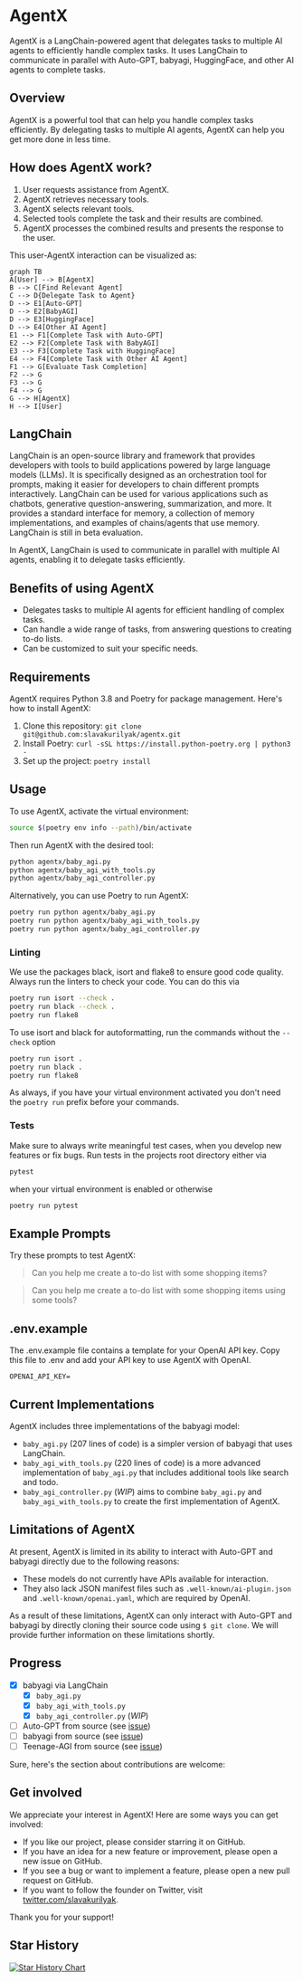 # AgentX

AgentX is a LangChain-powered agent that delegates tasks to multiple AI agents to efficiently handle complex tasks. It uses LangChain to communicate in parallel with Auto-GPT, babyagi, HuggingFace, and other AI agents to complete tasks.

## Overview

AgentX is a powerful tool that can help you handle complex tasks efficiently. By delegating tasks to multiple AI agents, AgentX can help you get more done in less time.

## How does AgentX work?

1. User requests assistance from AgentX.
2. AgentX retrieves necessary tools.
3. AgentX selects relevant tools.
4. Selected tools complete the task and their results are combined.
5. AgentX processes the combined results and presents the response to the user.

This user-AgentX interaction can be visualized as:

```mermaid
graph TB
A[User] --> B[AgentX]
B --> C[Find Relevant Agent]
C --> D{Delegate Task to Agent}
D --> E1[Auto-GPT]
D --> E2[BabyAGI]
D --> E3[HuggingFace]
D --> E4[Other AI Agent]
E1 --> F1[Complete Task with Auto-GPT]
E2 --> F2[Complete Task with BabyAGI]
E3 --> F3[Complete Task with HuggingFace]
E4 --> F4[Complete Task with Other AI Agent]
F1 --> G[Evaluate Task Completion]
F2 --> G
F3 --> G
F4 --> G
G --> H[AgentX]
H --> I[User]
```

## LangChain

LangChain is an open-source library and framework that provides developers with tools to build applications powered by large language models (LLMs). It is specifically designed as an orchestration tool for prompts, making it easier for developers to chain different prompts interactively. LangChain can be used for various applications such as chatbots, generative question-answering, summarization, and more. It provides a standard interface for memory, a collection of memory implementations, and examples of chains/agents that use memory. LangChain is still in beta evaluation.

In AgentX, LangChain is used to communicate in parallel with multiple AI agents, enabling it to delegate tasks efficiently.

## Benefits of using AgentX

-  Delegates tasks to multiple AI agents for efficient handling of complex tasks.
-  Can handle a wide range of tasks, from answering questions to creating to-do lists.
-  Can be customized to suit your specific needs.

## Requirements

AgentX requires Python 3.8 and Poetry for package management. Here's how to install AgentX:

1. Clone this repository: `git clone git@github.com:slavakurilyak/agentx.git`
2. Install Poetry: `curl -sSL https://install.python-poetry.org | python3 -`
3. Set up the project: `poetry install`

## Usage

To use AgentX, activate the virtual environment:

```bash
source $(poetry env info --path)/bin/activate
```

Then run AgentX with the desired tool:

```bash
python agentx/baby_agi.py
python agentx/baby_agi_with_tools.py
python agentx/baby_agi_controller.py
```

Alternatively, you can use Poetry to run AgentX:

```bash
poetry run python agentx/baby_agi.py
poetry run python agentx/baby_agi_with_tools.py
poetry run python agentx/baby_agi_controller.py
```

### Linting

We use the packages black, isort and flake8 to ensure good code quality.
Always run the linters to check your code. You can do this via

```bash
poetry run isort --check .
poetry run black --check .
poetry run flake8
```

To use isort and black for autoformatting, run the commands without
the `--check` option

```bash
poetry run isort .
poetry run black .
poetry run flake8
```

As always, if you have your virtual environment activated you don't need
the `poetry run` prefix before your commands.

### Tests

Make sure to always write meaningful test cases, when you develop new features or fix bugs.
Run tests in the projects root directory either via

```bash
pytest
```
when your virtual environment is enabled or otherwise
```bash
poetry run pytest
```


## Example Prompts

Try these prompts to test AgentX:

> Can you help me create a to-do list with some shopping items?

> Can you help me create a to-do list with some shopping items using some tools?

## .env.example

The .env.example file contains a template for your OpenAI API key. Copy this file to .env and add your API key to use AgentX with OpenAI.

```
OPENAI_API_KEY=
```

## Current Implementations

AgentX includes three implementations of the babyagi model:

-  `baby_agi.py` (207 lines of code) is a simpler version of babyagi that uses LangChain.
-  `baby_agi_with_tools.py` (220 lines of code) is a more advanced implementation of `baby_agi.py` that includes additional tools like search and todo.
-  `baby_agi_controller.py` (*WIP*) aims to combine `baby_agi.py` and `baby_agi_with_tools.py` to create the first implementation of AgentX.

## Limitations of AgentX

At present, AgentX is limited in its ability to interact with Auto-GPT and babyagi directly due to the following reasons:

-  These models do not currently have APIs available for interaction.
-  They also lack JSON manifest files such as `.well-known/ai-plugin.json` and `.well-known/openai.yaml`, which are required by OpenAI.

As a result of these limitations, AgentX can only interact with Auto-GPT and babyagi by directly cloning their source code using `$ git clone`. We will provide further information on these limitations shortly.

## Progress

-  [x] babyagi via LangChain
    - [x] `baby_agi.py`
    - [x] `baby_agi_with_tools.py`
    - [x] `baby_agi_controller.py` (*WIP*)
- [ ] Auto-GPT from source (see [issue](https://github.com/slavakurilyak/agentx/issues/1))
- [ ] babyagi from source (see [issue](https://github.com/slavakurilyak/agentx/issues/2))
- [ ] Teenage-AGI from source (see [issue](https://github.com/slavakurilyak/agentx/issues/3))

Sure, here's the section about contributions are welcome:

## Get involved

We appreciate your interest in AgentX! Here are some ways you can get involved:

-   If you like our project, please consider starring it on GitHub.
-   If you have an idea for a new feature or improvement, please open a new issue on GitHub.
-   If you see a bug or want to implement a feature, please open a new pull request on GitHub.
-   If you want to follow the founder on Twitter, visit [twitter.com/slavakurilyak](https://twitter.com/slavakurilyak).

Thank you for your support!

## Star History

[![Star History Chart](https://api.star-history.com/svg?repos=slavakurilyak/AgentX&type=Date)](https://star-history.com/#slavakurilyak/AgentX&Date)